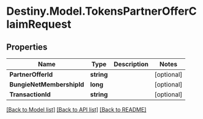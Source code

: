 # Destiny.Model.TokensPartnerOfferClaimRequest

## Properties

Name | Type | Description | Notes
------------ | ------------- | ------------- | -------------
**PartnerOfferId** | **string** |  | [optional] 
**BungieNetMembershipId** | **long** |  | [optional] 
**TransactionId** | **string** |  | [optional] 

[[Back to Model list]](../README.md#documentation-for-models) [[Back to API list]](../README.md#documentation-for-api-endpoints) [[Back to README]](../README.md)

